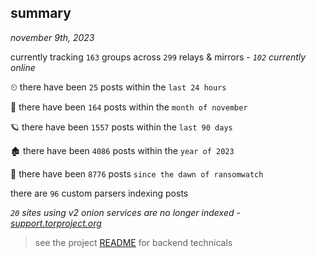 
## summary
_november 9th, 2023_

currently tracking `163` groups across `299` relays & mirrors - _`102` currently online_

⏲ there have been `25` posts within the `last 24 hours`

🦈 there have been `164` posts within the `month of november`

🪐 there have been `1557` posts within the `last 90 days`

🏚 there have been `4086` posts within the `year of 2023`

🦕 there have been `8776` posts `since the dawn of ransomwatch`

there are `96` custom parsers indexing posts

_`20` sites using v2 onion services are no longer indexed - [support.torproject.org](https://support.torproject.org/onionservices/v2-deprecation/)_

> see the project [README](https://github.com/joshhighet/ransomwatch#ransomwatch--) for backend technicals
